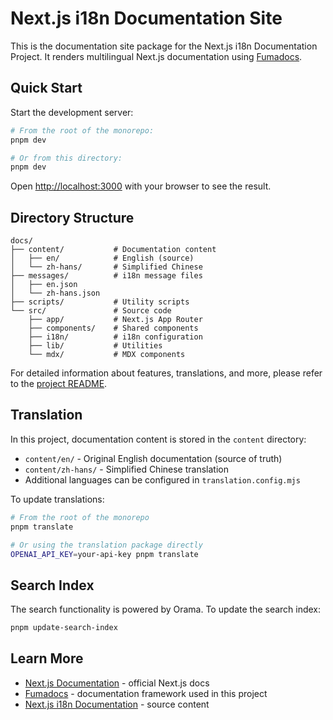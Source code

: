 # Next.js i18n Documentation Site

This is the documentation site package for the Next.js i18n Documentation Project. It renders multilingual Next.js documentation using [Fumadocs](https://fumadocs.dev/).

## Quick Start

Start the development server:

```bash
# From the root of the monorepo:
pnpm dev

# Or from this directory:
pnpm dev
```

Open [http://localhost:3000](http://localhost:3000) with your browser to see the result.

## Directory Structure

```text
docs/
├── content/           # Documentation content
│   ├── en/            # English (source)
│   └── zh-hans/       # Simplified Chinese
├── messages/          # i18n message files
│   ├── en.json
│   └── zh-hans.json
├── scripts/           # Utility scripts
└── src/               # Source code
    ├── app/           # Next.js App Router
    ├── components/    # Shared components
    ├── i18n/          # i18n configuration
    ├── lib/           # Utilities
    └── mdx/           # MDX components
```

For detailed information about features, translations, and more, please refer to the [project README](../../README.md).

## Translation

In this project, documentation content is stored in the `content` directory:

- `content/en/` - Original English documentation (source of truth)
- `content/zh-hans/` - Simplified Chinese translation
- Additional languages can be configured in `translation.config.mjs`

To update translations:

```bash
# From the root of the monorepo
pnpm translate

# Or using the translation package directly
OPENAI_API_KEY=your-api-key pnpm translate
```

## Search Index

The search functionality is powered by Orama. To update the search index:

```bash
pnpm update-search-index
```

## Learn More

- [Next.js Documentation](https://nextjs.org/docs) - official Next.js docs
- [Fumadocs](https://fumadocs.dev/) - documentation framework used in this project
- [Next.js i18n Documentation](https://github.com/nextjs/next.js/tree/canary/docs) - source content
